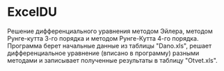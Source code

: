 # ExcelDU
Решение дифференциального уравнения методом Эйлера, методом Рунге-кутта 3-го порядка и методом Рунге-Кутта 4-го порядка. Программа берет начальные данные из таблицы "Dano.xls", решает дифференциальное уравнение (вписано в программу) разными методами и записывает полученные результаты в таблицу "Otvet.xls". 
